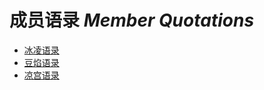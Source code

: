 # 成员语录 *Member Quotations*

- [冰凌语录](/guide/quotations/binglingQuotations)
- [豆焰语录](/guide/quotations/beanflameQuotations)
- [凉宫语录](/guide/quotations/konaraQuotations)

